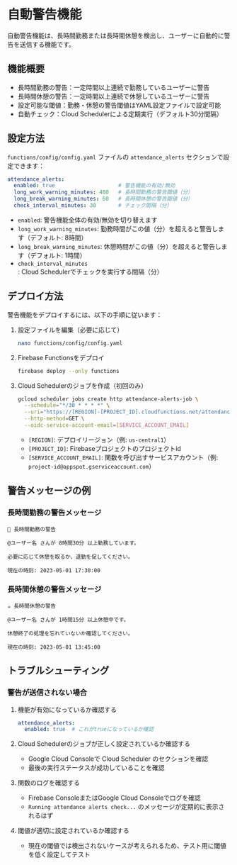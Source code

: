 # 自動警告機能

自動警告機能は、長時間勤務または長時間休憩を検出し、ユーザーに自動的に警告を送信する機能です。

## 機能概要

- 長時間勤務の警告：一定時間以上連続で勤務しているユーザーに警告
- 長時間休憩の警告：一定時間以上連続で休憩しているユーザーに警告
- 設定可能な閾値：勤務・休憩の警告閾値はYAML設定ファイルで設定可能
- 自動チェック：Cloud Schedulerによる定期実行（デフォルト30分間隔）

## 設定方法

`functions/config/config.yaml` ファイルの `attendance_alerts` セクションで設定できます：

```yaml
attendance_alerts:
  enabled: true                    # 警告機能の有効/無効
  long_work_warning_minutes: 480   # 長時間勤務の警告閾値（分）
  long_break_warning_minutes: 60   # 長時間休憩の警告閾値（分）
  check_interval_minutes: 30       # チェック間隔（分）
```

- `enabled`: 警告機能全体の有効/無効を切り替えます
- `long_work_warning_minutes`: 勤務時間がこの値（分）を超えると警告します（デフォルト: 8時間）
- `long_break_warning_minutes`: 休憩時間がこの値（分）を超えると警告します（デフォルト: 1時間）
- `check_interval_minutes`: Cloud Schedulerでチェックを実行する間隔（分）

## デプロイ方法

警告機能をデプロイするには、以下の手順に従います：

1. 設定ファイルを編集（必要に応じて）
   ```bash
   nano functions/config/config.yaml
   ```

2. Firebase Functionsをデプロイ
   ```bash
   firebase deploy --only functions
   ```

3. Cloud Schedulerのジョブを作成（初回のみ）
   ```bash
   gcloud scheduler jobs create http attendance-alerts-job \
     --schedule="*/30 * * * *" \
     --uri="https://[REGION]-[PROJECT_ID].cloudfunctions.net/attendance_alerts_function" \
     --http-method=GET \
     --oidc-service-account-email=[SERVICE_ACCOUNT_EMAIL]
   ```
   - `[REGION]`: デプロイリージョン（例: `us-central1`）
   - `[PROJECT_ID]`: Firebaseプロジェクトのプロジェクトid
   - `[SERVICE_ACCOUNT_EMAIL]`: 関数を呼び出すサービスアカウント（例: `project-id@appspot.gserviceaccount.com`）

## 警告メッセージの例

### 長時間勤務の警告メッセージ

```
🚨 長時間勤務の警告

@ユーザー名 さんが 8時間30分 以上勤務しています。

必要に応じて休憩を取るか、退勤を促してください。

現在の時刻: 2023-05-01 17:30:00
```

### 長時間休憩の警告メッセージ

```
☕ 長時間休憩の警告

@ユーザー名 さんが 1時間15分 以上休憩中です。

休憩終了の処理を忘れていないか確認してください。

現在の時刻: 2023-05-01 13:45:00
```

## トラブルシューティング

### 警告が送信されない場合

1. 機能が有効になっているか確認する
   ```yaml
   attendance_alerts:
     enabled: true  # これがtrueになっているか確認
   ```

2. Cloud Schedulerのジョブが正しく設定されているか確認する
   - Google Cloud Consoleで Cloud Scheduler のセクションを確認
   - 最後の実行ステータスが成功していることを確認

3. 関数のログを確認する
   - Firebase ConsoleまたはGoogle Cloud Consoleでログを確認
   - `Running attendance alerts check...` のメッセージが定期的に表示されるはず

4. 閾値が適切に設定されているか確認する
   - 現在の閾値では検出されないケースが考えられるため、テスト用に閾値を低く設定してテスト